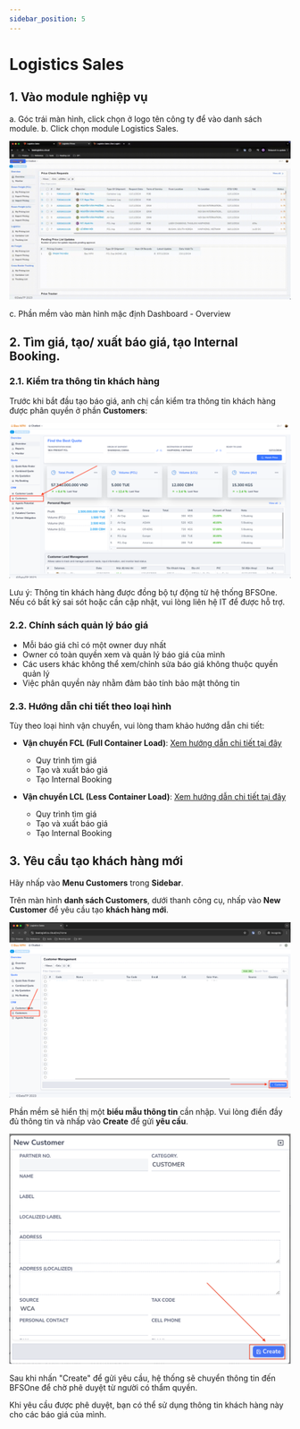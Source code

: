 ```yaml
---
sidebar_position: 5
---
```


# Logistics Sales

## 1. Vào module nghiệp vụ

a. Góc trái màn hình, click chọn ở logo tên công ty để vào danh sách module.
b. Click chọn module Logistics Sales.

![./img/sales/sale_access.gif](./img/sales/sale_access.gif)

<!-- ![./img/image10.png](./img/image10.png) -->

c. Phần mềm vào màn hình mặc định Dashboard - Overview

## 2. Tìm giá, tạo/ xuất báo giá, tạo Internal Booking.

### 2.1. Kiểm tra thông tin khách hàng

Trước khi bắt đầu tạo báo giá, anh chị cần kiểm tra thông tin khách hàng được phân quyền ở phần __Customers__:

![Customer](./img/sales/customers.png)

Lưu ý: Thông tin khách hàng được đồng bộ tự động từ hệ thống BFSOne. Nếu có bất kỳ sai sót hoặc cần cập nhật, vui lòng liên hệ IT để được hỗ trợ.

### 2.2. Chính sách quản lý báo giá

- Mỗi báo giá chỉ có một owner duy nhất
- Owner có toàn quyền xem và quản lý báo giá của mình
- Các users khác không thể xem/chỉnh sửa báo giá không thuộc quyền quản lý
- Việc phân quyền này nhằm đảm bảo tính bảo mật thông tin

### 2.3. Hướng dẫn chi tiết theo loại hình

Tùy theo loại hình vận chuyển, vui lòng tham khảo hướng dẫn chi tiết:

- **Vận chuyển FCL (Full Container Load)**: [Xem hướng dẫn chi tiết tại đây](/docs/crm/fcl_process)
  - Quy trình tìm giá
  - Tạo và xuất báo giá
  - Tạo Internal Booking

- **Vận chuyển LCL (Less Container Load)**: [Xem hướng dẫn chi tiết tại đây](/docs/crm/lcl_process)
  - Quy trình tìm giá
  - Tạo và xuất báo giá
  - Tạo Internal Booking

## 3. Yêu cầu tạo khách hàng mới

Hãy nhấp vào **Menu Customers** trong **Sidebar**.

Trên màn hình **danh sách Customers**, dưới thanh công cụ, nhấp vào **New Customer** để yêu cầu tạo **khách hàng mới**.

![Create Customer](./img/sales/create_customer.png)

Phần mềm sẽ hiển thị một **biểu mẫu thông tin** cần nhập. Vui lòng điền đầy đủ thông tin và nhấp vào **Create** để gửi **yêu cầu**.

![Form Customer](./img/sales/form_customer.png)

Sau khi nhấn "Create" để gửi yêu cầu, hệ thống sẽ chuyển thông tin đến BFSOne để chờ phê duyệt từ người có thẩm quyền.

Khi yêu cầu được phê duyệt, bạn có thể sử dụng thông tin khách hàng này cho các báo giá của mình.



